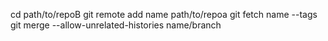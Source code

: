 cd path/to/repoB
git remote add name path/to/repoa
git fetch name --tags
git merge --allow-unrelated-histories name/branch